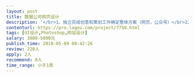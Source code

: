 ```yaml
---                
layout: post       
title: 数据公司网页设计           
description: '</br>1、独立完成创意和策划工作确定整体方案（网页，公众号）</br>2、负责线上活动相关的视觉设计</br>3、公众号的图文设计</br>任职要求：</br>1、有较强的美术功底和出色的网页平面设计审美功力（手绘可加分）；</br>2、能够熟练使用Photoshop、AI、Dreamweaver等设计工具；</br>3、能够独立完成整个页面设计并保证的网页品味品质；</br>4、有科技、金融类公司设计经验优先；</br>5、有独立完成的成熟作品</br>'     
contenturl: https://pro.lagou.com/project/7750.html      
tags: [UI设计,Photoshop,网站设计]            
salary: 3000-5000元          
publish_time: 2018-05-09 08:42:26         
review: 220人                   
apply: 2人                   
recommend: 0人                   
time_range: 小于1周              
---                 
```

